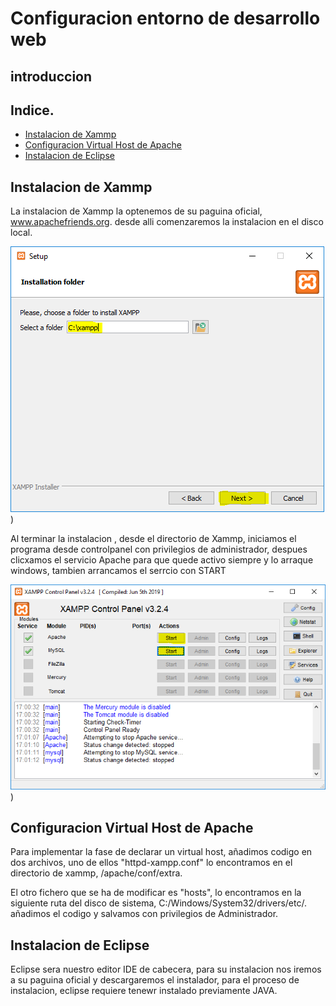 # Configuracion entorno de desarrollo  web

## introduccion

## Indice.

- [Instalacion de Xammp](#instalacion-de-xammp)
- [Configuracion Virtual Host de Apache](#configuracion-virtual-host-de-apache)
- [Instalacion de Eclipse](#instalacion-de-eclipse)
 

## Instalacion de Xammp

La instalacion de Xammp la optenemos de su paguina oficial, www.apachefriends.org.
desde alli comenzaremos la instalacion en el disco local.

![Xammpfoto1](/MEDIA/6_Install_Xampp.PNG))

Al terminar la instalacion , desde el directorio de Xammp, iniciamos el programa desde controlpanel con privilegios de administrador, despues clicxamos el servicio Apache para que quede activo siempre y lo arraque windows, tambien arrancamos el serrcio con START

![Xammpfoto1](/MEDIA/12_Install_Xampp.PNG))

## Configuracion Virtual Host de Apache

 Para implementar  la fase de declarar un virtual host, añadimos codigo en dos archivos, uno de ellos "httpd-xampp.conf" lo encontramos en el directorio de xammp, /apache/conf/extra.
 
 
 
 
 
 El otro fichero que se ha de modificar es "hosts", lo encontramos en la siguiente ruta del disco de sistema, C:/Windows/System32/drivers/etc/. añadimos el codigo y salvamos con privilegios de Administrador.
 
 
 
 
 ## Instalacion de Eclipse
 
 Eclipse sera nuestro editor IDE de cabecera, para su instalacion nos iremos a su paguina oficial y descargaremos el instalador, para el proceso de instalacion, eclipse requiere tenewr instalado previamente JAVA.
 
 
